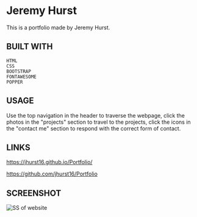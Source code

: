 # Jeremy Hurst

This is a portfolio made by Jeremy Hurst.

## BUILT WITH



```
HTML
CSS
BOOTSTRAP
FONTAWESOME
POPPER
```

## USAGE

Use the top navigation in the header to traverse the webpage, click the photos in the "projects" section to travel to the projects, click the icons in the "contact me" section to respond with the correct form of contact.

## LINKS

https://jhurst16.github.io/Portfolio/

https://github.com/jhurst16/Portfolio

## SCREENSHOT

![SS of website](https://user-images.githubusercontent.com/79426564/116156442-7bbbd500-a6b9-11eb-8be5-9deabaa7fc15.png)


